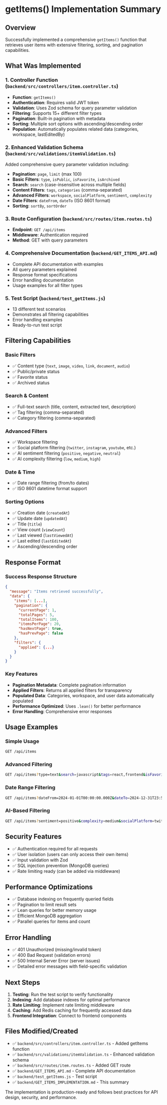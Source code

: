 # getItems() Implementation Summary

## Overview
Successfully implemented a comprehensive `getItems()` function that retrieves user items with extensive filtering, sorting, and pagination capabilities.

## What Was Implemented

### 1. Controller Function (`backend/src/controllers/item.controller.ts`)
- **Function**: `getItems()`
- **Authentication**: Requires valid JWT token
- **Validation**: Uses Zod schema for query parameter validation
- **Filtering**: Supports 15+ different filter types
- **Pagination**: Built-in pagination with metadata
- **Sorting**: Multiple sort options with ascending/descending order
- **Population**: Automatically populates related data (categories, workspace, lastEditedBy)

### 2. Enhanced Validation Schema (`backend/src/validations/itemValidation.ts`)
Added comprehensive query parameter validation including:
- **Pagination**: `page`, `limit` (max 100)
- **Basic Filters**: `type`, `isPublic`, `isFavorite`, `isArchived`
- **Search**: `search` (case-insensitive across multiple fields)
- **Content Filters**: `tags`, `categories` (comma-separated)
- **Advanced Filters**: `workspace`, `socialPlatform`, `sentiment`, `complexity`
- **Date Filters**: `dateFrom`, `dateTo` (ISO 8601 format)
- **Sorting**: `sortBy`, `sortOrder`

### 3. Route Configuration (`backend/src/routes/item.routes.ts`)
- **Endpoint**: `GET /api/items`
- **Middleware**: Authentication required
- **Method**: GET with query parameters

### 4. Comprehensive Documentation (`backend/GET_ITEMS_API.md`)
- Complete API documentation with examples
- All query parameters explained
- Response format specifications
- Error handling documentation
- Usage examples for all filter types

### 5. Test Script (`backend/test_getItems.js`)
- 13 different test scenarios
- Demonstrates all filtering capabilities
- Error handling examples
- Ready-to-run test script

## Filtering Capabilities

### Basic Filters
- ✅ Content type (`text`, `image`, `video`, `link`, `document`, `audio`)
- ✅ Public/private status
- ✅ Favorite status
- ✅ Archived status

### Search & Content
- ✅ Full-text search (title, content, extracted text, description)
- ✅ Tag filtering (comma-separated)
- ✅ Category filtering (comma-separated)

### Advanced Filters
- ✅ Workspace filtering
- ✅ Social platform filtering (`twitter`, `instagram`, `youtube`, etc.)
- ✅ AI sentiment filtering (`positive`, `negative`, `neutral`)
- ✅ AI complexity filtering (`low`, `medium`, `high`)

### Date & Time
- ✅ Date range filtering (from/to dates)
- ✅ ISO 8601 datetime format support

### Sorting Options
- ✅ Creation date (`createdAt`)
- ✅ Update date (`updatedAt`)
- ✅ Title (`title`)
- ✅ View count (`viewCount`)
- ✅ Last viewed (`lastViewedAt`)
- ✅ Last edited (`lastEditedAt`)
- ✅ Ascending/descending order

## Response Format

### Success Response Structure
```json
{
  "message": "Items retrieved successfully",
  "data": {
    "items": [...],
    "pagination": {
      "currentPage": 1,
      "totalPages": 5,
      "totalItems": 100,
      "itemsPerPage": 20,
      "hasNextPage": true,
      "hasPrevPage": false
    },
    "filters": {
      "applied": {...}
    }
  }
}
```

### Key Features
- **Pagination Metadata**: Complete pagination information
- **Applied Filters**: Returns all applied filters for transparency
- **Populated Data**: Categories, workspace, and user data automatically populated
- **Performance Optimized**: Uses `.lean()` for better performance
- **Error Handling**: Comprehensive error responses

## Usage Examples

### Simple Usage
```bash
GET /api/items
```

### Advanced Filtering
```bash
GET /api/items?type=text&search=javascript&tags=react,frontend&isFavorite=true&sortBy=createdAt&sortOrder=desc&page=1&limit=20
```

### Date Range Filtering
```bash
GET /api/items?dateFrom=2024-01-01T00:00:00.000Z&dateTo=2024-12-31T23:59:59.999Z
```

### AI-Based Filtering
```bash
GET /api/items?sentiment=positive&complexity=medium&socialPlatform=twitter
```

## Security Features
- ✅ Authentication required for all requests
- ✅ User isolation (users can only access their own items)
- ✅ Input validation with Zod
- ✅ SQL injection prevention (MongoDB queries)
- ✅ Rate limiting ready (can be added via middleware)

## Performance Optimizations
- ✅ Database indexing on frequently queried fields
- ✅ Pagination to limit result sets
- ✅ Lean queries for better memory usage
- ✅ Efficient MongoDB aggregation
- ✅ Parallel queries for items and count

## Error Handling
- ✅ 401 Unauthorized (missing/invalid token)
- ✅ 400 Bad Request (validation errors)
- ✅ 500 Internal Server Error (server issues)
- ✅ Detailed error messages with field-specific validation

## Next Steps
1. **Testing**: Run the test script to verify functionality
2. **Indexing**: Add database indexes for optimal performance
3. **Rate Limiting**: Implement rate limiting middleware
4. **Caching**: Add Redis caching for frequently accessed data
5. **Frontend Integration**: Connect to frontend components

## Files Modified/Created
- ✅ `backend/src/controllers/item.controller.ts` - Added getItems function
- ✅ `backend/src/validations/itemValidation.ts` - Enhanced validation schema
- ✅ `backend/src/routes/item.routes.ts` - Added GET route
- ✅ `backend/GET_ITEMS_API.md` - Complete API documentation
- ✅ `backend/test_getItems.js` - Test script
- ✅ `backend/GET_ITEMS_IMPLEMENTATION.md` - This summary

The implementation is production-ready and follows best practices for API design, security, and performance. 